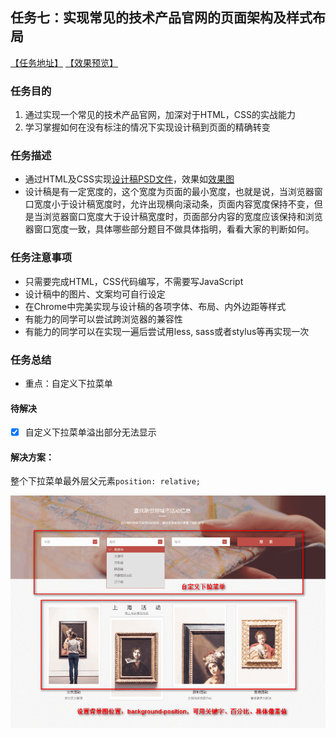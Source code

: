 ## 任务七：实现常见的技术产品官网的页面架构及样式布局
[【任务地址】](http://ife.baidu.com/course/detail/id/102) [【效果预览】](https://baoyuzhang.github.io/IFE2017/IFE_xiaowei/IFE_xiaowei_task7/IFE_xiaowei_task7.html)

### 任务目的
1. 通过实现一个常见的技术产品官网，加深对于HTML，CSS的实战能力
2. 学习掌握如何在没有标注的情况下实现设计稿到页面的精确转变

### 任务描述
- 通过HTML及CSS实现[设计稿PSD文件]()，效果如[效果图]()
- 设计稿是有一定宽度的，这个宽度为页面的最小宽度，也就是说，当浏览器窗口宽度小于设计稿宽度时，允许出现横向滚动条，页面内容宽度保持不变，但是当浏览器窗口宽度大于设计稿宽度时，页面部分内容的宽度应该保持和浏览器窗口宽度一致，具体哪些部分题目不做具体指明，看看大家的判断如何。

### 任务注意事项
- 只需要完成HTML，CSS代码编写，不需要写JavaScript
- 设计稿中的图片、文案均可自行设定
- 在Chrome中完美实现与设计稿的各项字体、布局、内外边距等样式
- 有能力的同学可以尝试跨浏览器的兼容性
- 有能力的同学可以在实现一遍后尝试用less, sass或者stylus等再实现一次

### 任务总结
- 重点：自定义下拉菜单

#### 待解决
- [x] 自定义下拉菜单溢出部分无法显示

#### 解决方案：
整个下拉菜单最外层父元素`position: relative;`

![](2017-05-04_212139.png)
